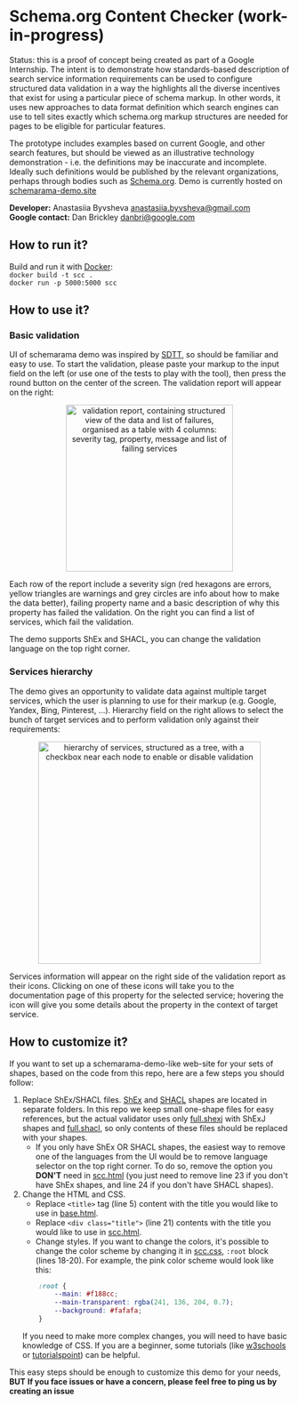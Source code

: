 # Schema.org Content Checker **(work-in-progress)**
Status: this is a proof of concept being created as part of a Google Internship. 
The intent is to demonstrate how standards-based description of search service 
information requirements can be used to configure structured data validation in a 
way the highlights all the diverse incentives that exist for using a particular 
piece of schema markup. In other words, it uses new approaches to data format definition
which search engines can use to tell sites exactly which schema.org markup structures 
are needed for pages to be eligible for particular features.

The prototype includes examples based on current Google, 
and other search features, but should be viewed as an illustrative 
technology demonstration - i.e. the definitions may be inaccurate and incomplete. 
Ideally such definitions would be published by the relevant organizations, perhaps 
through bodies such as [Schema.org](https://schema.org). Demo is currently hosted on 
[schemarama-demo.site](https://schemarama-demo.site/)

**Developer:** Anastasiia Byvsheva anastasiia.byvsheva@gmail.com <br />
**Google contact:** Dan Brickley danbri@google.com <br />

## How to run it?

Build and run it with [Docker](https://docs.docker.com/docker-for-windows/install/): <br />
```docker build -t scc .```<br />
```docker run -p 5000:5000 scc```<br />

## How to use it?
### Basic validation
UI of schemarama demo was inspired by [SDTT](https://search.google.com/structured-data/testing-tool/), so should be 
familiar and easy to use. To start the validation, please paste your markup to the input field on the left (or use one 
of the tests to play with the tool), then press the round button on the center of the screen. The validation report will 
appear on the right:

<p align="center"><img src="/demo/assets/validation-report.jpg?raw=true" alt="validation report, containing structured 
view of the data and list of failures, organised as a table with 4 columns: severity tag, property, message and list of 
failing services" height="300px"/></p>

Each row of the report include a severity sign (red hexagons are errors, yellow triangles are warnings and grey circles 
are info about how to make the data better), failing property name and a basic description of why this property has 
failed the validation. On the right you can find a list of services, which fail the validation. 

The demo supports ShEx and SHACL, you can change the validation language on the top right corner. 

### Services hierarchy
The demo gives an opportunity to validate data against multiple target services, which the user is planning to use for 
their markup (e.g. Google, Yandex, Bing, Pinterest, ...). Hierarchy field on the right allows to select the bunch of
target services and to perform validation only against their requirements:
 
<p align="center"><img src="/demo/assets/services-hierarchy.jpg?raw=true" alt="hierarchy of services, structured as a tree,
with a checkbox near each node to enable or disable validation" width="400px"/></p>

Services information will appear on the right side of the validation report as their icons. Clicking on one of these 
icons will take you to the documentation page of this property for the selected service; hovering the icon will give you
some details about the property in the context of target service.

## How to customize it?

If you want to set up a schemarama-demo-like web-site for your sets of shapes, based on the code from this repo, 
here are a few steps you should follow:

1. Replace ShEx/SHACL files. [ShEx](validation/shex) and [SHACL](validation/shacl) shapes are 
located in separate folders. In this repo we keep small one-shape files for easy references, but the actual validator 
uses only [full.shexj](validation/shex/full.shexj) with ShExJ shapes and [full.shacl](validation/shacl/full.shacl),
so only contents of these files should be replaced with your shapes. 
    * If you only have ShEx OR SHACL shapes, the easiest way to remove one of the languages from the UI would be to remove 
language selector on the top right corner. To do so, remove the option you **DON'T** need in [scc.html](templates/scc.html) 
(you just need to remove line 23 if you don't have ShEx shapes, and line 24 if you don't have SHACL shapes).
 2. Change the HTML and CSS. 
    * Replace `<title>` tag (line 5) content with the title you would like to use in [base.html](templates/base.html).
    * Replace `<div class="title">` (line 21) contents with the title you would like to use in [scc.html](templates/scc.html).
    * Change styles. If you want to change the colors, it's possible to change the color scheme by changing it in [scc.css](static/css/scc.css), 
    `:root` block (lines 18-20). For example, the pink color scheme would look like this:
    ```css
        :root {
            --main: #f188cc;
            --main-transparent: rgba(241, 136, 204, 0.7);
            --background: #fafafa;
        }
    ```
    If you need to make more complex changes, you will need to have basic knowledge of CSS. If you are a beginner, 
    some tutorials (like [w3schools](https://www.w3schools.com/css/) or [tutorialspoint](https://www.tutorialspoint.com/css/index.htm))
    can be helpful.
    
This easy steps should be enough to customize this demo for your needs, **BUT**
**If you face issues or have a concern, please feel free to ping us by creating an issue**